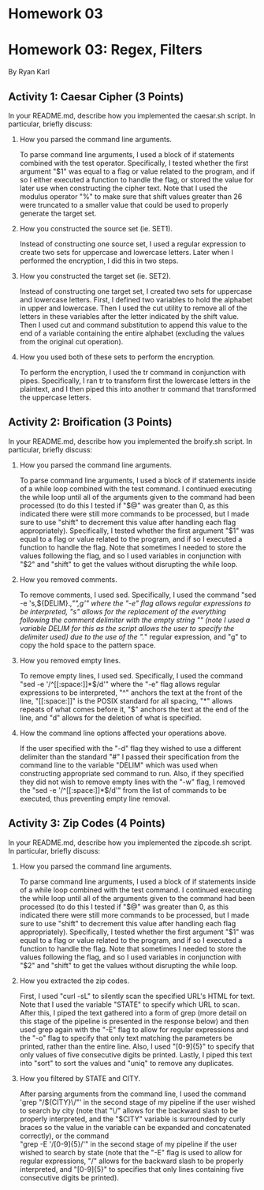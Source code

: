 Homework 03
===========
Homework 03: Regex, Filters
================================
By Ryan Karl


Activity 1: Caesar Cipher (3 Points)
--------------------------------------------
In your README.md, describe how you implemented the caesar.sh script. In particular, briefly discuss:

1. How you parsed the command line arguments.

	To parse command line arguments, I used a block of if statements combined with
	the test operator.  Specifically, I tested whether the first argument "$1" was 
	equal to a flag or value related to the program, and if so I either executed a function
	to handle the flag, or stored the value for later use when constructing the cipher text.
	Note that I used the modulus operator "%" to make sure that shift values greater than 26
	were truncated to a smaller value that could be used to properly generate the target set.

2. How you constructed the source set (ie. SET1).

	Instead of constructing one source set, I used a regular expression to create two sets for uppercase and
	lowercase letters. Later when I performed the encryption, I did this in two steps.

3. How you constructed the target set (ie. SET2).

	Instead of constructing one target set, I created two sets for uppercase and lowercase letters. 
	First, I defined two variables to hold the alphabet in upper and lowercase.  Then I used the cut
	utility to remove all of the letters in these variables after the letter indicated by the shift value.
	Then I used cut and command substitution to append this value to the end of a variable containing 
	the entire alphabet (excluding the values from the original cut operation). 

4. How you used both of these sets to perform the encryption.

	To perform the encryption, I used the tr command in conjunction with pipes.  Specifically, I ran
	tr to transform first the lowercase letters in the plaintext, and I then piped this into another 
	tr command that transformed the uppercase letters.


Activity 2: Broification (3 Points)
-----------------------------------------------------------
In your README.md, describe how you implemented the broify.sh script. In particular, briefly discuss:

1. How you parsed the command line arguments.

	To parse command line arguments, I used a block of if statements inside of a while loop 
	combined with the test command.  I continued executing the while loop until all of the
	arguments given to the command had been processed (to do this I tested if "$@" was greater
	than 0, as this indicated there were still more commands to be processed, but I made sure to
	use "shift" to decrement this value after handling each flag appropriately).  Specifically, 
	I tested whether the first argument "$1" was equal to a flag or value related to the program, 
	and if so I executed a function to handle the flag.  Note that sometimes I needed to store the
	values following the flag, and so I used variables in conjunction with "$2" and "shift" to
	get the values without disrupting the while loop.
	
2. How you removed comments.

	To remove comments, I used sed.  Specifically, I used the command "sed -e 's,${DELIM}.*,"",g'"
	where the "-e" flag allows regular expressions to be interpreted, "s" allows for the replacement
	of the everything following the comment delimiter with the empty string "" (note I used a variable 
	DELIM for this as the script allows the user to specify the delimiter used) due to the use of 
	the ".*" regular expression, and "g" to copy the hold space to the pattern space.
	
3. How you removed empty lines.

	To remove empty lines, I used sed.  Specifically, I used the command "sed -e '/^[[:space:]]*$/d'"
	where the "-e" flag allows regular expressions to be interpreted, "^" anchors the text at the front 
	of the line, "[[:space:]]" is the POSIX standard for all spacing, "*" allows repeats of what comes 
	before it, "$" anchors the text at the end of the line, and "d" allows for the deletion of what is 
	specified. 

4. How the command line options affected your operations above.

	If the user specified with the "-d" flag they wished to use a different delimiter than the
	standard "#" I passed their specification from the command line to the variable "DELIM"
	which was used when constructing appropriate sed command to run.  Also, if they specified they 
	did not wish to remove empty lines with the "-w" flag, I removed the "sed -e '/^[[:space:]]*$/d'"
	from the list of commands to be executed, thus preventing empty line removal.


Activity 3: Zip Codes (4 Points)
-----------------------------------------------------------
In your README.md, describe how you implemented the zipcode.sh script. In particular, briefly discuss:

1. How you parsed the command line arguments.

	To parse command line arguments, I used a block of if statements inside of a while loop 
	combined with the test command.  I continued executing the while loop until all of the
	arguments given to the command had been processed (to do this I tested if "$@" was greater
	than 0, as this indicated there were still more commands to be processed, but I made sure to
	use "shift" to decrement this value after handling each flag appropriately).  Specifically, 
	I tested whether the first argument "$1" was equal to a flag or value related to the program, 
	and if so I executed a function to handle the flag.  Note that sometimes I needed to store the
	values following the flag, and so I used variables in conjunction with "$2" and "shift" to
	get the values without disrupting the while loop.

2. How you extracted the zip codes.

	First, I used "curl -sL" to silently scan the specified URL's HTML for text.  Note that I used
	the variable "STATE" to specify which URL to scan.  After this, I piped the text gathered into
	a form of grep (more detail on this stage of the pipeline is presented in the response below) and
	then used grep again with the "-E" flag to allow for regular expressions and the "-o" flag to specify
	that only text matching the parameters be printed, rather than the entire line.  Also, I used
	"[0-9]{5}" to specify that only values of five consecutive digits be printed.  Lastly, I piped
	this text into "sort" to sort the values and "uniq" to remove any duplicates.

3. How you filtered by STATE and CITY.

	After parsing arguments from the command line, I used the command 'grep "\/${CITY}\/"' in the 
	second stage of my pipeline if the user wished to search by city (note that "\/" allows for 
	the backward slash to be properly interpreted, and the "$CITY" variable is surrounded by curly
	braces so the value in the variable can be expanded and concatenated correctly), or the command  
	"grep -E '\/[0-9]{5}\/'" in the second stage of my pipeline if the user wished to search by 
	state (note that the "-E" flag is used to allow for regular expressions, "\/" allows for 
	the backward slash to be properly interpreted, and "[0-9]{5}" to specifies that only 
	lines containing five consecutive digits be printed).
	


